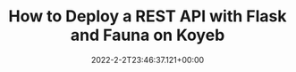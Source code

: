 ---
title: How to Deploy a REST API with Flask and Fauna on Koyeb
date: 2022-2-2T23:46:37.121+00:00 
description: "This tutorial showcases how to build a REST API with Flask and Fauna."
redirect: https://www.koyeb.com/tutorials/how-to-deploy-a-rest-api-with-flask-fauna-and-authentication-on-koyeb#deploying-to-koyeb
comments: false
---
